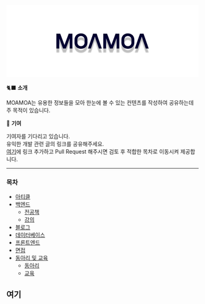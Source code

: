 ![MOEUDA](./moamoa.png)

🐈‍⬛ **소개**

MOAMOA는 유용한 정보들을 모아 한눈에 볼 수 있는 컨텐츠를 작성하여 공유하는데 주 목적이 있습니다.

🚀 **기여**

기여자를 기다리고 있습니다.  
유익한 개발 관련 글의 링크를 공유해주세요.  
[여기](#여기)에 링크 추가하고 Pull Request 해주시면 검토 후 적합한 목차로 이동시켜 제공합니다.

---
### 목차

- [아티클](https://github.com/dev-wooyeon/archive/tree/main/아티클#목차)
- [백엔드](https://github.com/dev-wooyeon/archive/tree/main/백엔드#목차)
  - [전공책](https://github.com/dev-wooyeon/archive/tree/main/백엔드/서적#목차)
  - [강의](https://github.com/dev-wooyeon/archive/tree/main/백엔드/강의#목차)
- [블로그](https://github.com/dev-wooyeon/archive/tree/main/블로그#목차)
- [데이터베이스](https://github.com/dev-wooyeon/archive/tree/main/데이터베이스#목차)
- [프론트엔드](https://github.com/dev-wooyeon/archive/tree/main/프론트엔드#목차)
- [면접](https://github.com/dev-wooyeon/archive/tree/main/면접#목차)
- [동아리 및 교육](https://github.com/dev-wooyeon/archive/tree/main/동아리%20및%20교육#목차)
  - [동아리](https://github.com/dev-wooyeon/archive/tree/main/동아리%20및%20교육#동아리)
  - [교육](https://github.com/dev-wooyeon/archive/tree/main/동아리%20및%20교육#교육%20프로그램)

## 여기
